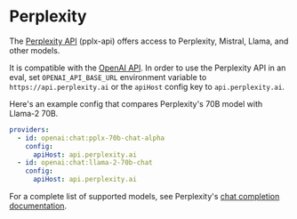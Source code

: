 # Perplexity

The [Perplexity API](https://blog.perplexity.ai/blog/introducing-pplx-api) (pplx-api) offers access to Perplexity, Mistral, Llama, and other models.

It is compatible with the [OpenAI API](/docs/providers/openai).  In order to use the Perplexity API in an eval, set `OPENAI_API_BASE_URL` environment variable to `https://api.perplexity.ai` or the `apiHost` config key to `api.perplexity.ai`.

Here's an example config that compares Perplexity's 70B model with Llama-2 70B.

```yaml
providers:
  - id: openai:chat:pplx-70b-chat-alpha
    config:
      apiHost: api.perplexity.ai
  - id: openai:chat:llama-2-70b-chat
    config:
      apiHost: api.perplexity.ai
```

For a complete list of supported models, see Perplexity's [chat completion documentation](https://docs.perplexity.ai/reference/post_chat_completions).
